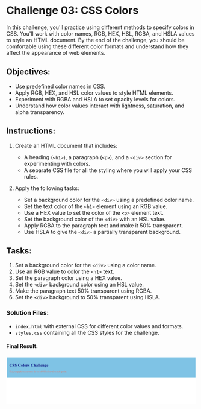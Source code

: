 # Challenge 03: CSS Colors

In this challenge, you'll practice using different methods to specify colors in CSS. You'll work with color names, RGB, HEX, HSL, RGBA, and HSLA values to style an HTML document. By the end of the challenge, you should be comfortable using these different color formats and understand how they affect the appearance of web elements.

## Objectives:
- Use predefined color names in CSS.
- Apply RGB, HEX, and HSL color values to style HTML elements.
- Experiment with RGBA and HSLA to set opacity levels for colors.
- Understand how color values interact with lightness, saturation, and alpha transparency.

## Instructions:

1. Create an HTML document that includes:
   - A heading (`<h1>`), a paragraph (`<p>`), and a `<div>` section for experimenting with colors.
   - A separate CSS file for all the styling where you will apply your CSS rules.

2. Apply the following tasks:
   - Set a background color for the `<div>` using a predefined color name.
   - Set the text color of the `<h1>` element using an RGB value.
   - Use a HEX value to set the color of the `<p>` element text.
   - Set the background color of the `<div>` with an HSL value.
   - Apply RGBA to the paragraph text and make it 50% transparent.
   - Use HSLA to give the `<div>` a partially transparent background.

## Tasks:
1. Set a background color for the `<div>` using a color name.
2. Use an RGB value to color the `<h1>` text.
3. Set the paragraph color using a HEX value.
4. Set the `<div>` background color using an HSL value.
5. Make the paragraph text 50% transparent using RGBA.
6. Set the `<div>` background to 50% transparent using HSLA.

### Solution Files:
- `index.html` with external CSS for different color values and formats.
- `styles.css` containing all the CSS styles for the challenge.

#### Final Result:
![Final Result Image](../Images/Challenge3Result.png)
